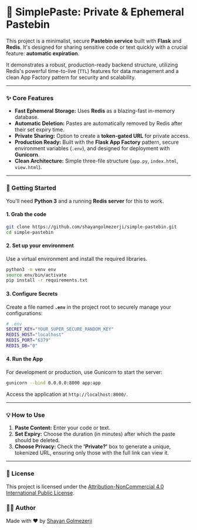 # 🔐 SimplePaste: Private & Ephemeral Pastebin

This project is a minimalist, secure **Pastebin service** built with **Flask** and **Redis**. It's designed for sharing sensitive code or text quickly with a crucial feature: **automatic expiration**.

It demonstrates a robust, production-ready backend structure, utilizing Redis's powerful time-to-live (`TTL`) features for data management and a clean App Factory pattern for security and scalability.

-----

### ✨ Core Features

  * **Fast Ephemeral Storage:** Uses **Redis** as a blazing-fast in-memory database.
  * **Automatic Deletion:** Pastes are automatically removed by Redis after their set expiry time.
  * **Private Sharing:** Option to create a **token-gated URL** for private access.
  * **Production Ready:** Built with the **Flask App Factory** pattern, secure environment variables (`.env`), and designed for deployment with **Gunicorn**.
  * **Clean Architecture:** Simple three-file structure (`app.py`, `index.html`, `view.html`).

-----

### 🚀 Getting Started

You'll need **Python 3** and a running **Redis server** for this to work.

#### 1\. Grab the code

```bash
git clone https://github.com/shayangolmezerji/simple-pastebin.git
cd simple-pastebin
```

#### 2\. Set up your environment

Use a virtual environment and install the required libraries.

```bash
python3 -m venv env
source env/bin/activate
pip install -r requirements.txt
```

#### 3\. Configure Secrets

Create a file named **`.env`** in the project root to securely manage your configurations:

```bash
# .env
SECRET_KEY="YOUR_SUPER_SECURE_RANDOM_KEY"
REDIS_HOST="localhost"
REDIS_PORT="6379"
REDIS_DB="0"
```

#### 4\. Run the App

For development or production, use Gunicorn to start the server:

```bash
gunicorn --bind 0.0.0.0:8000 app:app
```

Access the application at `http://localhost:8000/`.

-----

### 💡 How to Use

1.  **Paste Content:** Enter your code or text.
2.  **Set Expiry:** Choose the duration (in minutes) after which the paste should be deleted.
3.  **Choose Privacy:** Check the **'Private?'** box to generate a unique, tokenized URL, ensuring only those with the full link can view it.

-----

### 📜 License

This project is licensed under the [Attribution-NonCommercial 4.0 International Public License](LICENSE.md).

### 👨‍💻 Author

Made with ❤️ by [Shayan Golmezerji](https://github.com/shayangolmezerji)
